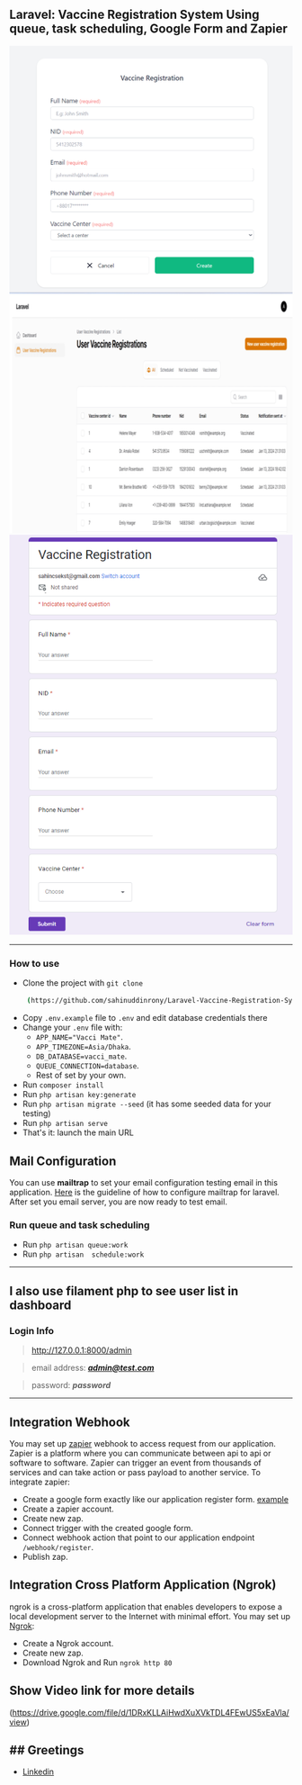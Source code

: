 ## Laravel: Vaccine Registration System Using queue, task scheduling, Google Form and Zapier 

![Demo screenshot](./demo-screenshot.png)
![Demo screenshot](./demo-screenshot1.png)
![Demo screenshot](./demo-screenshot2.png)

-----

### How to use

- Clone the project with `git clone`
  ```bash
   (https://github.com/sahinuddinrony/Laravel-Vaccine-Registration-System-with-Google-Form-and-Zapier.git)
  ```
- Copy `.env.example` file to `.env` and edit database credentials there
- Change your `.env` file with:
    - `APP_NAME="Vacci Mate"`.
    - `APP_TIMEZONE=Asia/Dhaka`.
    - `DB_DATABASE=vacci_mate`.
    - `QUEUE_CONNECTION=database`.
    - Rest of set by your own.
- Run `composer install`
- Run `php artisan key:generate`
- Run `php artisan migrate --seed` (it has some seeded data for your testing)
- Run `php artisan serve`
- That's it: launch the main URL

## Mail Configuration
You can use **mailtrap** to set your email configuration testing email in this application. [Here](https://mailtrap.io/blog/send-email-in-laravel/) is the guideline of how to configure mailtrap for laravel.
After set you email server, you are now ready to test email.

### Run queue and task scheduling
 - Run `php artisan queue:work`
 - Run `php artisan  schedule:work`

---

## I also use filament php to see user list in dashboard
### Login Info

> http://127.0.0.1:8000/admin

> email address:  ***admin@test.com***

> password:  ***password***

---

## Integration Webhook
You may set up [zapier](https://zapier.com/) webhook to access request from our application. Zapier is a platform where you can communicate between api to api or software to software. Zapier can trigger an event from thousands of services and can take action or pass payload to another service. To integrate zapier:
- Create a google form exactly like our application register form. [example](https://forms.gle/Pdy5HKZp4V2DzmiWA)
- Create a zapier account.
- Create new zap.
- Connect trigger with the created google form.
- Connect webhook action that point to our application endpoint `/webhook/register`.
- Publish zap.

## Integration Cross Platform Application (Ngrok)
ngrok is a cross-platform application that enables developers to expose a local development server to the Internet with minimal effort. 
You may set up [Ngrok](https://ngrok.com/):
- Create a Ngrok account.
- Create new zap.
- Download Ngrok and Run `ngrok http 80`

## Show Video link for more details
(https://drive.google.com/file/d/1DRxKLLAiHwdXuXVkTDL4FEwUS5xEaVla/view)

## ## Greetings

- [Linkedin](https://www.linkedin.com/in/sahinuddinrony/)

